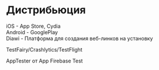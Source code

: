 # Дистрибьюция

iOS - App Store, Cydia  
Android - GooglePlay  
Diawi - Платформа для создания веб-линков на установку

TestFairy/Crashlytics/TestFlight

AppTester от App Firebase Test

